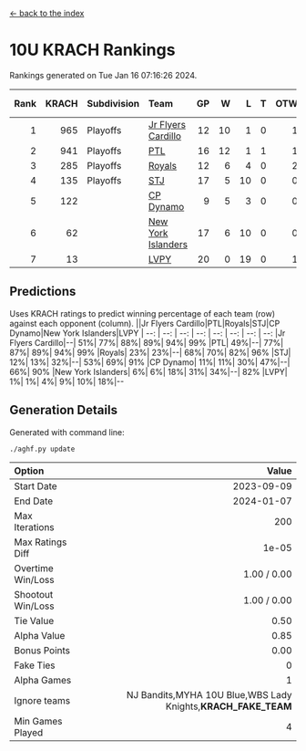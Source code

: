 [<- back to the index](readme.md)
# 10U KRACH Rankings
Rankings generated on Tue Jan 16 07:16:26 2024.

Rank|KRACH|Subdivision|Team|GP|W|L|T|OTW|OTL|SoS|Exp Wins|Win Diff
---:|---:|:---|:---|---:|---:|---:|---:|---:|---:|---:|---:|---:
1|965|Playoffs|[Jr Flyers Cardillo](https://gamesheetstats.com/seasons/3663/teams/140794/schedule)|12|10|1|0|1|0|101|11.9|0.0
2|941|Playoffs|[PTL](https://gamesheetstats.com/seasons/3663/teams/140791/schedule)|16|12|1|1|1|1|464|14.3|-0.0
3|285|Playoffs|[Royals](https://gamesheetstats.com/seasons/3663/teams/140796/schedule)|12|6|4|0|2|0|276|8.9|0.0
4|135|Playoffs|[STJ](https://gamesheetstats.com/seasons/3663/teams/140792/schedule)|17|5|10|0|0|2|593|5.9|0.0
5|122||[CP Dynamo](https://gamesheetstats.com/seasons/3663/teams/140795/schedule)|9|5|3|0|0|1|251|5.9|0.0
6|62||[New York Islanders](https://gamesheetstats.com/seasons/3663/teams/140793/schedule)|17|6|10|0|0|1|382|6.9|0.0
7|13||[LVPY](https://gamesheetstats.com/seasons/3663/teams/140790/schedule)|20|0|19|0|1|0|444|1.9|0.0

## Predictions
Uses KRACH ratings to predict winning percentage of each team (row) against each opponent (column).
||Jr Flyers Cardillo|PTL|Royals|STJ|CP Dynamo|New York Islanders|LVPY
| --: | --: | --: | --: | --: | --: | --: | --: 
|Jr Flyers Cardillo|--| 51%| 77%| 88%| 89%| 94%| 99%
|PTL| 49%|--| 77%| 87%| 89%| 94%| 99%
|Royals| 23%| 23%|--| 68%| 70%| 82%| 96%
|STJ| 12%| 13%| 32%|--| 53%| 69%| 91%
|CP Dynamo| 11%| 11%| 30%| 47%|--| 66%| 90%
|New York Islanders|  6%|  6%| 18%| 31%| 34%|--| 82%
|LVPY|  1%|  1%|  4%|  9%| 10%| 18%|--

## Generation Details

Generated with command line:
```
./aghf.py update
```

| Option | Value |
| :----- | ----: |
| Start Date | 2023-09-09 |
| End Date | 2024-01-07 |
| Max Iterations | 200 |
| Max Ratings Diff | 1e-05 |
| Overtime Win/Loss | 1.00 / 0.00 |
| Shootout Win/Loss | 1.00 / 0.00 |
| Tie Value | 0.50 |
| Alpha Value | 0.85 |
| Bonus Points | 0.00 |
| Fake Ties | 0 |
| Alpha Games | 1 |
| Ignore teams | NJ Bandits,MYHA 10U Blue,WBS Lady Knights,__KRACH_FAKE_TEAM__ |
| Min Games Played | 4 |

